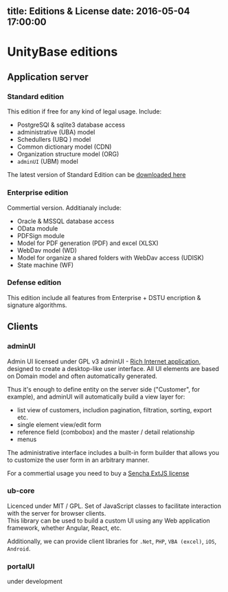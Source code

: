 title: Editions & License
date: 2016-05-04 17:00:00
---
# UnityBase editions

## Application server

### Standard edition
This edition if free for any kind of legal usage. 
Include:
 - PostgreSQl & sqlite3 database access
 - administrative (UBA) model
 - Schedullers (UBQ ) model
 - Common dictionary model (CDN)
 - Organization structure model (ORG)
 - `adminUI` (UBM) model

The latest version of Standard Edition can be [downloaded here](/downloads/UnityBaseSetup.exe)

### Enterprise edition
Commertial version. Additianaly include:
 - Oracle & MSSQL database access
 - OData module
 - PDFSign module
 - Model for PDF generation (PDF) and excel (XLSX)
 - WebDav model (WD)
 - Model for organize a shared folders with WebDav access (UDISK)
 - State machine (WF)

### Defense edition
This edition include all features from Enterprise + DSTU encription & signature algorithms.

## Clients
### adminUI
Admin UI licensed under GPL v3
adminUI - [Rich Internet application](https://en.wikipedia.org/wiki/Rich_Internet_application), designed to create a desktop-like user interface. 
All UI elements are based on Domain model and often automatically generated. 

Thus it's enough to define entity on the server side ("Customer", for example), and adminUI will automatically build a view layer for:
 - list view of customers, includion pagination, filtration, sorting, export etc.
 - single element view/edit form
 - reference field (combobox) and the master / detail relationship 
 - menus 
 
 The administrative interface includes a built-in form builder that allows you to customize the user form in an arbitrary manner.

For a commertial usage you need to buy a [Sencha ExtJS license](https://www.sencha.com/legal/)

### ub-core
Licenced under MIT / GPL.
Set of JavaScript classes to facilitate interaction with the server for browser clients.  
This library can be used to build a custom UI using any Web application framework, whether Angular, React, etc.

Additionally, we can provide client libraries for `.Net`, `PHP`, `VBA (excel)`, `iOS`, `Android`.
 
### portalUI
under development

